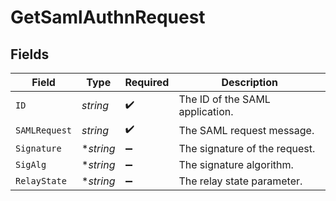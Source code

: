 # GetSamlAuthnRequest


## Fields

| Field                           | Type                            | Required                        | Description                     |
| ------------------------------- | ------------------------------- | ------------------------------- | ------------------------------- |
| `ID`                            | *string*                        | :heavy_check_mark:              | The ID of the SAML application. |
| `SAMLRequest`                   | *string*                        | :heavy_check_mark:              | The SAML request message.       |
| `Signature`                     | **string*                       | :heavy_minus_sign:              | The signature of the request.   |
| `SigAlg`                        | **string*                       | :heavy_minus_sign:              | The signature algorithm.        |
| `RelayState`                    | **string*                       | :heavy_minus_sign:              | The relay state parameter.      |
